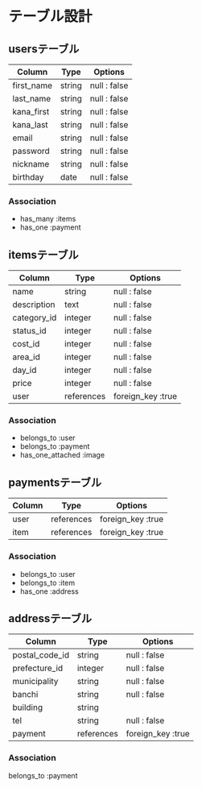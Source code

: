   # テーブル設計
  
  ## usersテーブル

| Column     | Type    | Options       |
| ---------- | ------- | ------------- |
| first_name | string  | null : false  |
| last_name  | string  | null : false  |
| kana_first | string  | null : false  |
| kana_last  | string  | null : false  |
| email      | string  | null : false  |
| password   | string  | null : false  |
| nickname   | string  | null : false  |
| birthday   | date    | null : false  |

  ### Association

  - has_many :items
  - has_one  :payment


  ## itemsテーブル

| Column        | Type       | Options          |
| ------------- | ---------- | ---------------- |
| name          | string     | null : false     |
| description   | text       | null : false     |
| category_id   | integer    | null : false     |
| status_id     | integer    | null : false     |
| cost_id       | integer    | null : false     |
| area_id       | integer    | null : false     |
| day_id        | integer    | null : false     |
| price         | integer    | null : false     |
| user          | references | foreign_key :true|

  ### Association

  - belongs_to        :user
  - belongs_to        :payment
  - has_one_attached  :image


  ## paymentsテーブル

| Column               | Type       | Options          |
| -------------------- | ---------- | ---------------- |
| user                 | references | foreign_key :true|
| item                 | references | foreign_key :true|

  ### Association

  - belongs_to :user
  - belongs_to :item
  - has_one    :address


  ## addressテーブル

| Column               | Type       | Options          |
| -------------------- | ---------- | -----------------|
| postal_code_id       | string    | null : false     |
| prefecture_id        | integer    | null : false     |
| municipality         | string     | null : false     |
| banchi               | string     | null : false     |
| building             | string     |                  |
| tel                  | string     | null : false     |
| payment              | references | foreign_key :true|

  ### Association

  belongs_to   :payment



